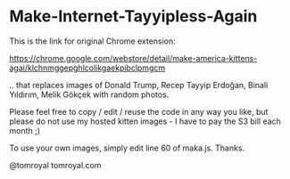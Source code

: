# Make-Internet-Tayyipless-Again

This is the link for original Chrome extension:

https://chrome.google.com/webstore/detail/make-america-kittens-agai/klchnmggepghlcolikgaekpibclpmgcm

.. that replaces images of Donald Trump, Recep Tayyip Erdoğan, Binali Yıldırım, Melik Gökçek with random photos.

Please feel free to copy / edit / reuse the code in any way you like, but please do not use my hosted kitten images - I have to pay the S3 bill each month ;) 

To use your own images, simply edit line 60 of maka.js. Thanks.

@tomroyal
tomroyal.com
